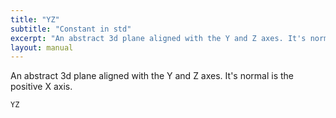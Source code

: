 ```yaml
---
title: "YZ"
subtitle: "Constant in std"
excerpt: "An abstract 3d plane aligned with the Y and Z axes. It's normal is the positive X axis."
layout: manual
---
```


An abstract 3d plane aligned with the Y and Z axes. It's normal is the positive X axis.

```kcl
YZ
```




